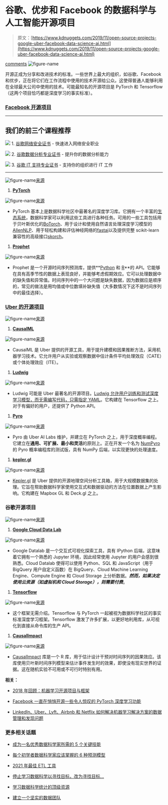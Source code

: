 # 谷歌、优步和 Facebook 的数据科学与人工智能开源项目

> 原文：[https://www.kdnuggets.com/2019/11/open-source-projects-google-uber-facebook-data-science-ai.html](https://www.kdnuggets.com/2019/11/open-source-projects-google-uber-facebook-data-science-ai.html)

[comments](#comments) ![figure-name](../Images/7011785e3dbfb93751de718ebf81c7e5.png)

开源正成为分享和改进技术的标准。一些世界上最大的组织，如谷歌、Facebook 和优步，正在将它们在工作流程中使用的技术开源给公众。这使得普通人能够利用在全球最大公司中使用的技术。可能最知名的开源项目是 PyTorch 和 Tensorflow（这两个项目恰巧都是深度学习的事实标准）。

### [Facebook 开源项目](https://opensource.facebook.com/#artificial-intelligence)

* * *

## 我们的前三个课程推荐

![](../Images/0244c01ba9267c002ef39d4907e0b8fb.png) 1\. [谷歌网络安全证书](https://www.kdnuggets.com/google-cybersecurity) - 快速进入网络安全职业

![](../Images/e225c49c3c91745821c8c0368bf04711.png) 2\. [谷歌数据分析专业证书](https://www.kdnuggets.com/google-data-analytics) - 提升你的数据分析能力

![](../Images/0244c01ba9267c002ef39d4907e0b8fb.png) 3\. [谷歌 IT 支持专业证书](https://www.kdnuggets.com/google-itsupport) - 支持你的组织进行 IT 工作

* * *

![figure-name](../Images/a56724021f25208884e75e1700ac642b.png)[来源](https://opensource.facebook.com/)

1.  [**PyTorch**](https://pytorch.org/)

![figure-name](../Images/7f09c8ba15be2949855d568a9e41fa0a.png)[来源](https://pytorch.org/)

+   PyTorch 基本上是数据科学社区中最著名的深度学习库。它拥有一个丰富的[生态系统](https://pytorch.org/ecosystem/)，数据科学家可以利用这些工具进行各种任务。可用的一些工具包括用于贝叶斯优化的[BoTorch](https://botorch.org/)、用于设计和使用自然语言处理深度学习模型的[AllenNLP](https://allennlp.org/)、用于轻松构建和评估神经网络的[fastai](https://docs.fast.ai/)以及提供完整 scikit-learn 兼容性的高级接口[skorch](https://github.com/skorch-dev/skorch)。

1.  [**Prophet**](https://facebook.github.io/prophet/)

![figure-name](../Images/4376a84bac22cb14046be26c1b14fe16.png)[来源](https://facebook.github.io/prophet/)

+   Prophet 是一个开源时间序列预测库，提供**[Python](https://facebook.github.io/prophet/docs/quick_start.html#python-api) 和 [R](https://facebook.github.io/prophet/docs/quick_start.html#r-api)**的 API。它能够在具有高季节性的数据上表现良好，并能够考虑假期效应。它可以处理数据中的缺失值和异常值。时间序列中的一个大问题是缺失数据，因为数据应是顺序的，常见的做法是用均值或中位数填补缺失值（大多数情况下这不是时间序列中的最佳选择）。

### [Uber 的开源项目](https://uber.github.io/#/projects)

![figure-name](../Images/92c1115942c4c7c1081d73ef017f9771.png)[来源](https://uber.github.io/#/)

1.  [**CausalML**](https://github.com/uber/causalml)

![figure-name](../Images/29ff17f8a876ad080e842c76e46e9bc8.png)[来源](https://github.com/uber/causalml)

+   CausalML 是 Uber 提供的开源工具，用于提升建模和因果推断方法，采用机器学习技术。它允许用户从实验或观察数据中估计条件平均处理效应（CATE）或个体处理效应（ITE）。

1.  [**Ludwig**](https://uber.github.io/ludwig/index.html)

![figure-name](../Images/ae98d857007ec1ebfeaabfac3f93ffdd.png)[来源](https://uber.github.io/ludwig/)

+   Ludwig 可能是 Uber 最著名的开源项目。[Ludwig 允许用户训练和测试深度学习模型，而无需编写代码，只需指定 YAML](https://uber.github.io/ludwig/getting_started/)。它构建在 Tensorflow 之上。对于有偏好的用户，还提供了 Python API。

1.  [**Pyro**](https://github.com/pyro-ppl/pyro)

![figure-name](../Images/cb2924b08b2af1806b6f5e3331f5a5f1.png)[来源](https://github.com/pyro-ppl/pyro)

+   Pyro 由 Uber AI Labs 维护，并建立在 PyTorch 之上，用于深度概率编程。它建立在**通用、可扩展、最小和灵活**的原则上。正在开发一个名为 [NumPyro](https://github.com/pyro-ppl/numpyro) 的 Pyro 概率编程库的测试版，具有 NumPy 后端，以实现更快的处理速度。

1.  **[kepler.gl](https://kepler.gl/)**

![figure-name](../Images/4c9cd67c668f311bee482dd84e9c3974.png)[来源](https://kepler.gl/)

+   [Kepler.gl](https://kepler.gl/demo) 是 Uber 提供的开源地理空间分析工具箱，用于大规模数据集的处理。它旨在帮助数据科学家使用交互式和数据驱动的方法在位置数据上产生影响。它构建在 Mapbox GL 和 Deck.gl 之上。

### 谷歌开源项目

![figure-name](../Images/cf855eae922f45d29669a813490adc94.png)[来源](https://opensource.google/projects/explore/featured)

1.  **[Google Cloud Data Lab](https://cloud.google.com/datalab/)**

![figure-name](../Images/4decbea33292564c44dd9683b291adc9.png)[来源](https://opensource.google/projects/datalab)

+   Google Datalab 是一个交互式可视化探索工具，具有 IPython 后端，这意味着它拥有一个熟悉的 Jupyter 环境，因此经常使用 Jupyter 的用户会感到很熟悉。Cloud Datalab 使得可以使用 Python、SQL 和 JavaScript（用于 BigQuery 用户自定义函数）在 BigQuery、Cloud Machine Learning Engine、Compute Engine 和 Cloud Storage 上分析数据。***然而，如果决定使用云资源（如虚拟机和 Cloud Storage），则需要付费***。

1.  **[Tensorflow](https://opensource.google/projects/tensorflow)**

![figure-name](../Images/3bd98be21982f3bfc716210e707d0d28.png)[来源](https://opensource.google/projects/tensorflow)

+   这个框架无需介绍。Tensorflow 与 PyTorch 一起被视为数据科学社区的事实标准深度学习框架。Tensorflow 激发了许多扩展，以更好地利用库，从可视化到直接从命令库的生产 API。

1.  **[CausalImpact](https://opensource.google/projects/causalimpact)**

![figure-name](../Images/b4d473abfc86998c38b52d1ae34720a6.png)[来源](https://opensource.google/projects/causalimpact)

+   [CausalImpact](https://github.com/google/CausalImpact) 库是一个 R 库，用于估计设计干预对时间序列的因果效应。该库使用贝叶斯时间序列模型来估计事件发生时的效果，即使没有现实世界的证据。这在随机实验不可用或不可行时特别有用。

**相关：**

+   [2018 年回顾：机器学习开源项目与框架](/2018/12/2018-year-review-machine-learning-open-source-projects-frameworks.html)

+   [Facebook 一直在悄悄开源一些令人惊叹的 PyTorch 深度学习功能](/2019/11/facebook-quietly-open-sourcing-amazing-deep-learning-capabilities-pytorch.html)

+   [LinkedIn、Uber、Lyft、Airbnb 和 Netflix 如何解决机器学习解决方案的数据管理和发现问题](/2019/08/linkedin-uber-lyft-airbnb-netflix-solving-data-management-discovery-machine-learning-solutions.html)

### 更多相关话题

+   [成为一名优秀数据科学家所需的 5 个关键技能](https://www.kdnuggets.com/2021/12/5-key-skills-needed-become-great-data-scientist.html)

+   [每个初学者数据科学家应该掌握的 6 种预测模型](https://www.kdnuggets.com/2021/12/6-predictive-models-every-beginner-data-scientist-master.html)

+   [2021 年最佳 ETL 工具](https://www.kdnuggets.com/2021/12/mozart-best-etl-tools-2021.html)

+   [停止学习数据科学以寻找目标，改为寻找目标…](https://www.kdnuggets.com/2021/12/stop-learning-data-science-find-purpose.html)

+   [学习数据科学统计的顶级资源](https://www.kdnuggets.com/2021/12/springboard-top-resources-learn-data-science-statistics.html)

+   [建立一个坚实的数据团队](https://www.kdnuggets.com/2021/12/build-solid-data-team.html)
